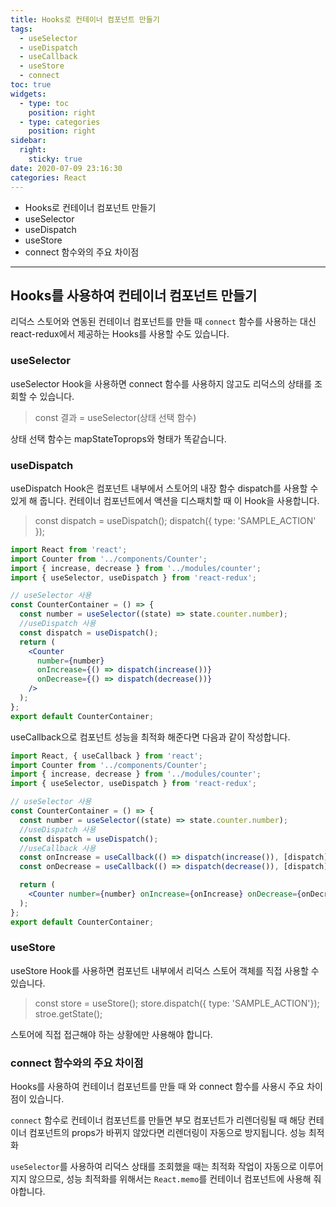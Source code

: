 ```yaml
---
title: Hooks로 컨테이너 컴포넌트 만들기
tags:
  - useSelector
  - useDispatch
  - useCallback
  - useStore
  - connect
toc: true
widgets:
  - type: toc
    position: right
  - type: categories
    position: right
sidebar:
  right:
    sticky: true
date: 2020-07-09 23:16:30
categories: React
---
```


* Hooks로 컨테이너 컴포넌트 만들기
 * useSelector
 * useDispatch
 * useStore
 * connect 함수와의 주요 차이점
 <!-- more -->

------
<h2>Hooks를 사용하여 컨테이너 컴포넌트 만들기</h2>

리덕스 스토어와 연동된 컨테이너 컴포넌트를 만들 때 `connect` 함수를 사용하는 대신 react-redux에서 제공하는 Hooks를 사용할 수도 있습니다.


### useSelector

useSelector Hook을 사용하면 connect 함수를 사용하지 않고도 리덕스의 상태를 조회할 수 있습니다.

> const 결과 = useSelector(상태 선택 함수)

상태 선택 함수는 mapStateToprops와 형태가 똑같습니다.

### useDispatch

useDispatch Hook은 컴포넌트 내부에서 스토어의 내장 함수 dispatch를 사용할 수 있게 해 줍니다.
컨테이너 컴포넌트에서 액션을 디스패치할 때 이 Hook을 사용합니다.

> const dispatch = useDispatch();
dispatch({ type: 'SAMPLE_ACTION' });


```jsx CounterContainer.js
import React from 'react';
import Counter from '../components/Counter';
import { increase, decrease } from '../modules/counter';
import { useSelector, useDispatch } from 'react-redux';

// useSelector 사용
const CounterContainer = () => {
  const number = useSelector((state) => state.counter.number);
  //useDispatch 사용
  const dispatch = useDispatch();
  return (
    <Counter
      number={number}
      onIncrease={() => dispatch(increase())}
      onDecrease={() => dispatch(decrease())}
    />
  );
};
export default CounterContainer;
```

useCallback으로 컴포넌트 성능을 최적화 해준다면 다음과 같이 작성합니다.

```jsx
import React, { useCallback } from 'react';
import Counter from '../components/Counter';
import { increase, decrease } from '../modules/counter';
import { useSelector, useDispatch } from 'react-redux';

// useSelector 사용
const CounterContainer = () => {
  const number = useSelector((state) => state.counter.number);
  //useDispatch 사용
  const dispatch = useDispatch();
  //useCallback 사용
  const onIncrease = useCallback(() => dispatch(increase()), [dispatch]);
  const onDecrease = useCallback(() => dispatch(decrease()), [dispatch]);

  return (
    <Counter number={number} onIncrease={onIncrease} onDecrease={onDecrease} />
  );
};
export default CounterContainer;
```

### useStore

useStore Hook를 사용하면 컴포넌트 내부에서 리덕스 스토어 객체를 직접 사용할 수 있습니다.

> const store = useStore();
store.dispatch({ type: 'SAMPLE_ACTION'});
stroe.getState();

스토어에 직접 접근해야 하는 상황에만 사용해야 합니다.

### connect 함수와의 주요 차이점

Hooks를 사용하여 컨테이너 컴포넌트를 만들 때 와 connect 함수를 사용시 주요 차이점이 있습니다.

`connect` 함수로 컨테이너 컴포넌트를 만들면 부모 컴포넌트가 리렌더링될 때 해당 컨테이너 컴포넌트의 props가 바뀌지 않았다면 리렌더링이 자동으로 방지됩니다. 성능 최적화

`useSelector`를 사용하여 리덕스 상태를 조회했을 때는 최적화 작업이 자동으로 이루어지지 않으므로, 성능 최적화를 위해서는 `React.memo`를 컨테이너 컴포넌트에 사용해 줘야합니다.